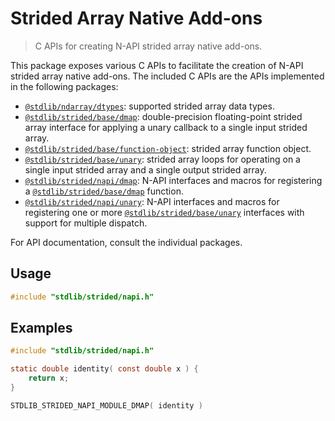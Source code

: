 <!--

@license Apache-2.0

Copyright (c) 2020 The Stdlib Authors.

Licensed under the Apache License, Version 2.0 (the "License");
you may not use this file except in compliance with the License.
You may obtain a copy of the License at

   http://www.apache.org/licenses/LICENSE-2.0

Unless required by applicable law or agreed to in writing, software
distributed under the License is distributed on an "AS IS" BASIS,
WITHOUT WARRANTIES OR CONDITIONS OF ANY KIND, either express or implied.
See the License for the specific language governing permissions and
limitations under the License.

-->

# Strided Array Native Add-ons

> C APIs for creating N-API strided array native add-ons.

<!-- Section to include introductory text. Make sure to keep an empty line after the intro `section` element and another before the `/section` close. -->

<section class="intro">

This package exposes various C APIs to facilitate the creation of N-API strided array native add-ons. The included C APIs are the APIs implemented in the following packages:

<!-- NOTE: please keep in alphabetical order -->

-   [`@stdlib/ndarray/dtypes`][@stdlib/ndarray/dtypes]: supported strided array data types.
-   [`@stdlib/strided/base/dmap`][@stdlib/strided/base/dmap]: double-precision floating-point strided array interface for applying a unary callback to a single input strided array.
-   [`@stdlib/strided/base/function-object`][@stdlib/strided/base/function-object]: strided array function object.
-   [`@stdlib/strided/base/unary`][@stdlib/strided/base/unary]: strided array loops for operating on a single input strided array and a single output strided array. 
-   [`@stdlib/strided/napi/dmap`][@stdlib/strided/napi/dmap]: N-API interfaces and macros for registering a [`@stdlib/strided/base/dmap`][@stdlib/strided/base/dmap] function.
-   [`@stdlib/strided/napi/unary`][@stdlib/strided/napi/unary]: N-API interfaces and macros for registering one or more [`@stdlib/strided/base/unary`][@stdlib/strided/base/unary] interfaces with support for multiple dispatch.

For API documentation, consult the individual packages.

</section>

<!-- /.intro -->

<!-- Package usage documentation. -->

<section class="usage">

## Usage

```c
#include "stdlib/strided/napi.h"
```

</section>

<!-- /.usage -->

<!-- Package usage notes. Make sure to keep an empty line after the `section` element and another before the `/section` close. -->

<section class="notes">

</section>

<!-- /.notes -->

<!-- Package usage examples. -->

<section class="examples">

## Examples

```c
#include "stdlib/strided/napi.h"

static double identity( const double x ) {
    return x;
}

STDLIB_STRIDED_NAPI_MODULE_DMAP( identity )
```

</section>

<!-- /.examples -->

<!-- Section to include cited references. If references are included, add a horizontal rule *before* the section. Make sure to keep an empty line after the `section` element and another before the `/section` close. -->

<section class="references">

</section>

<!-- /.references -->

<!-- Section for all links. Make sure to keep an empty line after the `section` element and another before the `/section` close. -->

<section class="links">

[@stdlib/ndarray/dtypes]: https://github.com/stdlib-js/stdlib

[@stdlib/strided/base/dmap]: https://github.com/stdlib-js/stdlib

[@stdlib/strided/base/function-object]: https://github.com/stdlib-js/stdlib

[@stdlib/strided/base/unary]: https://github.com/stdlib-js/stdlib

[@stdlib/strided/napi/dmap]: https://github.com/stdlib-js/stdlib

[@stdlib/strided/napi/unary]: https://github.com/stdlib-js/stdlib

</section>

<!-- /.links -->
